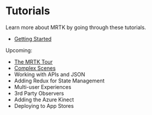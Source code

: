 # Tutorials

Learn more about MRTK by going through these tutorials.

- [Getting Started](./getting-started/readme.md)

Upcoming:

- [The MRTK Tour](./mrtk-tour/readme.md)
- [Complex Scenes](./complex-scenes/readme.md)
- Working with APIs and JSON
- Adding Redux for State Management
- Multi-user Experiences
- 3rd Party Observers
- Adding the Azure Kinect
- Deploying to App Stores

